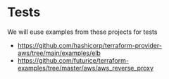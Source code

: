 
# Tests 

We will euse examples from these projects for tests

* https://github.com/hashicorp/terraform-provider-aws/tree/main/examples/elb
* https://github.com/futurice/terraform-examples/tree/master/aws/aws_reverse_proxy
